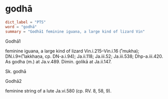 # godhā

``` toml
dict_label = "PTS"
word = "godhā"
summary = "Godhā1 feminine iguana, a large kind of lizard Vin"
```

Godhā1

feminine iguana, a large kind of lizard Vin.i.215–Vin.i.16 (˚mukha); DN.i.9≈(˚lakkhaṇa, cp. DN\-a.i.94); Ja.ii.118; Ja.iii.52; Ja.iii.538; Dhp\-a.iii.420. As godha (m.) at Ja.v.489. Dimin. golikā at Ja.ii.147.

Sk. godhā

Godhā2

feminine string of a lute Ja.vi.580 (cp. RV. 8, 58, 9).

